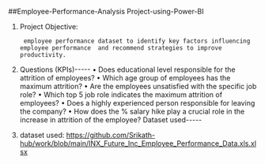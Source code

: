 ##Employee-Performance-Analysis Project-using-Power-BI

1.	Project Objective:
      
         employee performance dataset to identify key factors influencing employee performance  and recommend strategies to improve productivity.
2.	Questions (KPIs)-----
•	Does educational level responsible for the attrition of employees?
•	Which age group of employees has the maximum attrition?
•	Are the employees unsatisfied with the specific job role?
•	Which top 5 job role indicates the maximum attrition of employees?
•	Does a highly experienced person responsible for leaving the company?
•	How does the % salary hike play a crucial role in the increase in attrition of the employee?
Dataset used-----	   
3.    dataset used:
      https://github.com/Srikath-hub/work/blob/main/INX_Future_Inc_Employee_Performance_Data.xls.xlsx
